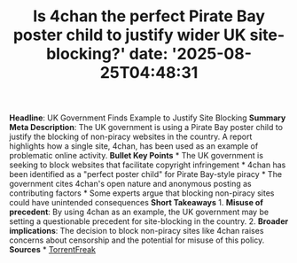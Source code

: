 ﻿---
title: "Is 4chan the perfect Pirate Bay poster child to justify wider UK site-blocking?'
date: '2025-08-25T04:48:31"
category: "Markets"
summary: ""
slug: "is 4chan the perfect pirate bay poster child to justify wide"
source_urls:
  - "https://torrentfreak.com/uk-govt-finds-ideal-pirate-bay-poster-boy-to-sell-blocking-of-non-pirate-sites-250824/"
seo:
  title: "Is 4chan the perfect Pirate Bay poster child to justify wider UK site-blocking? | Hash n Hedge'
  description: '"
  keywords: ["news", "markets", "brief"]
---
**Headline**: UK Government Finds Example to Justify Site Blocking  **Summary Meta Description**: The UK government is using a Pirate Bay poster child to justify the blocking of non-piracy websites in the country. A report highlights how a single site, 4chan, has been used as an example of problematic online activity.  **Bullet Key Points**  * The UK government is seeking to block websites that facilitate copyright infringement * 4chan has been identified as a "perfect poster child" for Pirate Bay-style piracy * The government cites 4chan's open nature and anonymous posting as contributing factors * Some experts argue that blocking non-piracy sites could have unintended consequences  **Short Takeaways**  1. **Misuse of precedent**: By using 4chan as an example, the UK government may be setting a questionable precedent for site-blocking in the country. 2. **Broader implications**: The decision to block non-piracy sites like 4chan raises concerns about censorship and the potential for misuse of this policy.  **Sources**  * [TorrentFreak](https://torrentfreak.com/uk-govt-finds-ideal-pirate-bay-poster-boy-to-sell-blocking-of-non-pirate-sites-250824/) 
